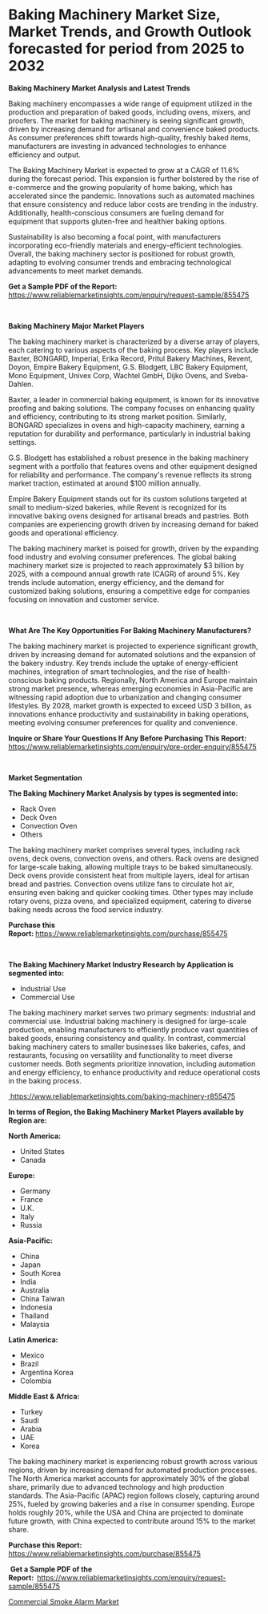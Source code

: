 <p><h1>Baking Machinery Market Size, Market Trends, and Growth Outlook forecasted for period from 2025 to 2032</h1></p><p><strong>Baking Machinery Market Analysis and Latest Trends</strong></p>
<p><p>Baking machinery encompasses a wide range of equipment utilized in the production and preparation of baked goods, including ovens, mixers, and proofers. The market for baking machinery is seeing significant growth, driven by increasing demand for artisanal and convenience baked products. As consumer preferences shift towards high-quality, freshly baked items, manufacturers are investing in advanced technologies to enhance efficiency and output.</p><p>The Baking Machinery Market is expected to grow at a CAGR of 11.6% during the forecast period. This expansion is further bolstered by the rise of e-commerce and the growing popularity of home baking, which has accelerated since the pandemic. Innovations such as automated machines that ensure consistency and reduce labor costs are trending in the industry. Additionally, health-conscious consumers are fueling demand for equipment that supports gluten-free and healthier baking options. </p><p>Sustainability is also becoming a focal point, with manufacturers incorporating eco-friendly materials and energy-efficient technologies. Overall, the baking machinery sector is positioned for robust growth, adapting to evolving consumer trends and embracing technological advancements to meet market demands.</p></p>
<p><strong>Get a Sample PDF of the Report:&nbsp;</strong> <a href="https://www.reliablemarketinsights.com/enquiry/request-sample/855475?utm_campaign=3560&utm_medium=2&utm_source=Github&utm_content=ia&utm_term=10042025&utm_id=baking-machinery">https://www.reliablemarketinsights.com/enquiry/request-sample/855475</a></p>
<p>&nbsp;</p>
<p><strong>Baking Machinery Major Market Players</strong></p>
<p><p>The baking machinery market is characterized by a diverse array of players, each catering to various aspects of the baking process. Key players include Baxter, BONGARD, Imperial, Erika Record, Pritul Bakery Machines, Revent, Doyon, Empire Bakery Equipment, G.S. Blodgett, LBC Bakery Equipment, Mono Equipment, Univex Corp, Wachtel GmbH, Dijko Ovens, and Sveba-Dahlen. </p><p>Baxter, a leader in commercial baking equipment, is known for its innovative proofing and baking solutions. The company focuses on enhancing quality and efficiency, contributing to its strong market position. Similarly, BONGARD specializes in ovens and high-capacity machinery, earning a reputation for durability and performance, particularly in industrial baking settings.</p><p>G.S. Blodgett has established a robust presence in the baking machinery segment with a portfolio that features ovens and other equipment designed for reliability and performance. The company's revenue reflects its strong market traction, estimated at around $100 million annually.</p><p>Empire Bakery Equipment stands out for its custom solutions targeted at small to medium-sized bakeries, while Revent is recognized for its innovative baking ovens designed for artisanal breads and pastries. Both companies are experiencing growth driven by increasing demand for baked goods and operational efficiency.</p><p>The baking machinery market is poised for growth, driven by the expanding food industry and evolving consumer preferences. The global baking machinery market size is projected to reach approximately $3 billion by 2025, with a compound annual growth rate (CAGR) of around 5%. Key trends include automation, energy efficiency, and the demand for customized baking solutions, ensuring a competitive edge for companies focusing on innovation and customer service.</p></p>
<p>&nbsp;</p>
<p><strong>What Are The Key Opportunities For Baking Machinery Manufacturers?</strong></p>
<p><p>The baking machinery market is projected to experience significant growth, driven by increasing demand for automated solutions and the expansion of the bakery industry. Key trends include the uptake of energy-efficient machines, integration of smart technologies, and the rise of health-conscious baking products. Regionally, North America and Europe maintain strong market presence, whereas emerging economies in Asia-Pacific are witnessing rapid adoption due to urbanization and changing consumer lifestyles. By 2028, market growth is expected to exceed USD 3 billion, as innovations enhance productivity and sustainability in baking operations, meeting evolving consumer preferences for quality and convenience.</p></p>
<p><strong>Inquire or Share Your Questions If Any Before Purchasing This Report:</strong> <a href="https://www.reliablemarketinsights.com/enquiry/pre-order-enquiry/855475?utm_campaign=3560&utm_medium=2&utm_source=Github&utm_content=ia&utm_term=10042025&utm_id=baking-machinery">https://www.reliablemarketinsights.com/enquiry/pre-order-enquiry/855475</a></p>
<p>&nbsp;</p>
<p><strong>Market Segmentation</strong></p>
<p><strong>The Baking Machinery Market Analysis by types is segmented into:</strong></p>
<p><ul><li>Rack Oven</li><li>Deck Oven</li><li>Convection Oven</li><li>Others</li></ul></p>
<p><p>The baking machinery market comprises several types, including rack ovens, deck ovens, convection ovens, and others. Rack ovens are designed for large-scale baking, allowing multiple trays to be baked simultaneously. Deck ovens provide consistent heat from multiple layers, ideal for artisan bread and pastries. Convection ovens utilize fans to circulate hot air, ensuring even baking and quicker cooking times. Other types may include rotary ovens, pizza ovens, and specialized equipment, catering to diverse baking needs across the food service industry.</p></p>
<p><strong>Purchase this Report:&nbsp;</strong><a href="https://www.reliablemarketinsights.com/purchase/855475?utm_campaign=3560&utm_medium=2&utm_source=Github&utm_content=ia&utm_term=10042025&utm_id=baking-machinery">https://www.reliablemarketinsights.com/purchase/855475</a></p>
<p>&nbsp;</p>
<p><strong>The Baking Machinery Market Industry Research by Application is segmented into:</strong></p>
<p><ul><li>Industrial Use</li><li>Commercial Use</li></ul></p>
<p><p>The baking machinery market serves two primary segments: industrial and commercial use. Industrial baking machinery is designed for large-scale production, enabling manufacturers to efficiently produce vast quantities of baked goods, ensuring consistency and quality. In contrast, commercial baking machinery caters to smaller businesses like bakeries, cafes, and restaurants, focusing on versatility and functionality to meet diverse customer needs. Both segments prioritize innovation, including automation and energy efficiency, to enhance productivity and reduce operational costs in the baking process.</p></p>
<p><a href="https://www.reliablemarketinsights.com/baking-machinery-r855475?utm_campaign=3560&utm_medium=2&utm_source=Github&utm_content=ia&utm_term=10042025&utm_id=baking-machinery">&nbsp;https://www.reliablemarketinsights.com/baking-machinery-r855475</a></p>
<p><strong>In terms of Region, the Baking Machinery Market Players available by Region are:</strong></p>
<p>
    <p> <strong> North America: </strong>
        <ul>
            <li>United States</li>
            <li>Canada</li>
        </ul>
        </p> 
    <p> <strong> Europe: </strong>
        <ul>
            <li>Germany</li>
            <li>France</li>
            <li>U.K.</li>
            <li>Italy</li>
            <li>Russia</li>
        </ul>
        </p> 
    <p> <strong> Asia-Pacific: </strong>
        <ul>
            <li>China</li>
            <li>Japan</li>
            <li>South Korea</li>
            <li>India</li>
            <li>Australia</li>
            <li>China Taiwan</li>
            <li>Indonesia</li>
            <li>Thailand</li>
            <li>Malaysia</li>
        </ul>
        </p> 
    <p> <strong> Latin America: </strong>
        <ul>
            <li>Mexico</li>
            <li>Brazil</li>
            <li>Argentina Korea</li>
            <li>Colombia</li>
        </ul>
        </p> 
    <p> <strong> Middle East & Africa: </strong>
        <ul>
            <li>Turkey</li>
            <li>Saudi</li>
            <li>Arabia</li>
            <li>UAE</li>
            <li>Korea</li>
        </ul>
    </p>
    </p>
<p><p>The baking machinery market is experiencing robust growth across various regions, driven by increasing demand for automated production processes. The North America market accounts for approximately 30% of the global share, primarily due to advanced technology and high production standards. The Asia-Pacific (APAC) region follows closely, capturing around 25%, fueled by growing bakeries and a rise in consumer spending. Europe holds roughly 20%, while the USA and China are projected to dominate future growth, with China expected to contribute around 15% to the market share.</p></p>
<p><strong>Purchase this Report: </strong><a href="https://www.reliablemarketinsights.com/purchase/855475?utm_campaign=3560&utm_medium=2&utm_source=Github&utm_content=ia&utm_term=10042025&utm_id=baking-machinery">https://www.reliablemarketinsights.com/purchase/855475</a></p>
<p>&nbsp;<strong>Get a Sample PDF of the Report:&nbsp;&nbsp;</strong><a href="https://www.reliablemarketinsights.com/enquiry/request-sample/855475?utm_campaign=3560&utm_medium=2&utm_source=Github&utm_content=ia&utm_term=10042025&utm_id=baking-machinery">https://www.reliablemarketinsights.com/enquiry/request-sample/855475</a></p>
<p><strong></strong></p>
<p><p><a href="https://github.com/shewlisapsai/Market-Research-Report-List-1/blob/main/commercial-smoke-alarm-market.md?utm_campaign=3560&utm_medium=2&utm_source=Github&utm_content=ia&utm_term=10042025&utm_id=baking-machinery">Commercial Smoke Alarm Market</a></p></p>